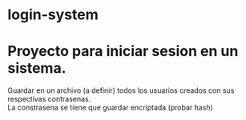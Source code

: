# login-system
<h1> Proyecto para iniciar sesion en un sistema. </h1>

Guardar en un archivo (a definir) todos los usuarios creados con sus respectivas contrasenas.<br/>
La constrasena se tiene que guardar encriptada (probar hash)
